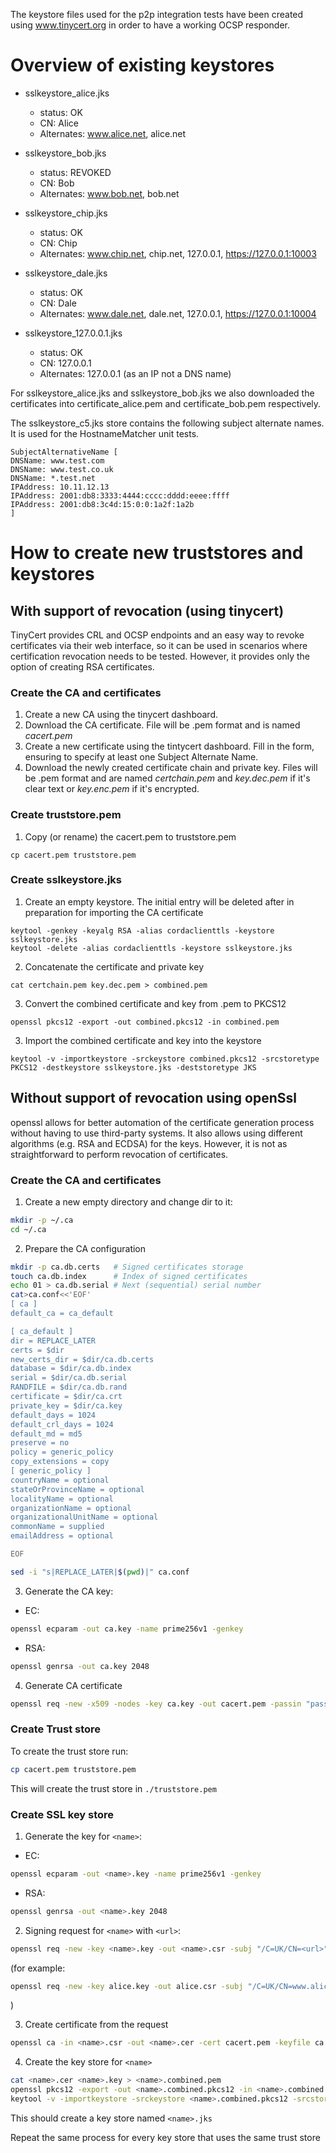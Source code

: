 The keystore files used for the p2p integration tests have been created using www.tinycert.org in order to have a working
OCSP responder.

# Overview of existing keystores

- sslkeystore_alice.jks
    - status: OK
    - CN: Alice
    - Alternates: www.alice.net, alice.net

- sslkeystore_bob.jks
    - status: REVOKED
    - CN: Bob
    - Alternates: www.bob.net, bob.net

- sslkeystore_chip.jks
    - status: OK
    - CN: Chip
    - Alternates: www.chip.net, chip.net, 127.0.0.1, https://127.0.0.1:10003

- sslkeystore_dale.jks
    - status: OK
    - CN: Dale
    - Alternates: www.dale.net, dale.net, 127.0.0.1, https://127.0.0.1:10004
- sslkeystore_127.0.0.1.jks
    - status: OK
    - CN: 127.0.0.1
    - Alternates: 127.0.0.1 (as an IP not a DNS name)

For sslkeystore_alice.jks and sslkeystore_bob.jks we also downloaded the certificates into certificate_alice.pem and certificate_bob.pem respectively.

The sslkeystore_c5.jks store contains the following subject alternate names. It is used for the HostnameMatcher unit tests.
```
SubjectAlternativeName [
DNSName: www.test.com
DNSName: www.test.co.uk
DNSName: *.test.net
IPAddress: 10.11.12.13
IPAddress: 2001:db8:3333:4444:cccc:dddd:eeee:ffff
IPAddress: 2001:db8:3c4d:15:0:0:1a2f:1a2b
]
```

# How to create new truststores and keystores
## With support of revocation (using tinycert)

TinyCert provides CRL and OCSP endpoints and an easy way to revoke certificates via their web interface, so it can be used in scenarios where certification revocation needs to be tested. However, it provides only the option of creating RSA certificates.
### Create the CA and certificates

1. Create a new CA using the tinycert dashboard.
2. Download the CA certificate. File will be .pem format and is named *cacert.pem*
3. Create a new certificate using the tintycert dashboard. Fill in the form, ensuring to specify at least one Subject Alternate Name.
4. Download the newly created certificate chain and private key. Files will be .pem format and are named *certchain.pem*
and *key.dec.pem* if it's clear text or *key.enc.pem* if it's encrypted.

### Create truststore.pem

1. Copy (or rename) the cacert.pem to  truststore.pem

```
cp cacert.pem truststore.pem 
```

### Create sslkeystore.jks

1. Create an empty keystore. The initial entry will be deleted after in preparation for importing the CA certificate

```
keytool -genkey -keyalg RSA -alias cordaclienttls -keystore sslkeystore.jks
keytool -delete -alias cordaclienttls -keystore sslkeystore.jks
```

2. Concatenate the certificate and private key

```
cat certchain.pem key.dec.pem > combined.pem
```

3. Convert the combined certificate and key from .pem to PKCS12

```
openssl pkcs12 -export -out combined.pkcs12 -in combined.pem
```

3. Import the combined certificate and key into the keystore

```
keytool -v -importkeystore -srckeystore combined.pkcs12 -srcstoretype PKCS12 -destkeystore sslkeystore.jks -deststoretype JKS

```

## Without support of revocation using openSsl
openssl allows for better automation of the certificate generation process without having to use third-party systems. It also allows using different algorithms (e.g. RSA and ECDSA) for the keys. However, it is not as straightforward to perform revocation of certificates.
### Create the CA and certificates
1. Create a new empty directory and change dir to it:
```bash
mkdir -p ~/.ca
cd ~/.ca
```
2. Prepare the CA configuration
```bash
mkdir -p ca.db.certs   # Signed certificates storage
touch ca.db.index      # Index of signed certificates
echo 01 > ca.db.serial # Next (sequential) serial number
cat>ca.conf<<'EOF'
[ ca ]
default_ca = ca_default

[ ca_default ]
dir = REPLACE_LATER
certs = $dir
new_certs_dir = $dir/ca.db.certs
database = $dir/ca.db.index
serial = $dir/ca.db.serial
RANDFILE = $dir/ca.db.rand
certificate = $dir/ca.crt
private_key = $dir/ca.key
default_days = 1024
default_crl_days = 1024
default_md = md5
preserve = no
policy = generic_policy
copy_extensions = copy
[ generic_policy ]
countryName = optional
stateOrProvinceName = optional
localityName = optional
organizationName = optional
organizationalUnitName = optional
commonName = supplied
emailAddress = optional

EOF

sed -i "s|REPLACE_LATER|$(pwd)|" ca.conf
```

3. Generate the CA key:
  * EC:
```bash
openssl ecparam -out ca.key -name prime256v1 -genkey
```
  * RSA:
```bash
openssl genrsa -out ca.key 2048
```

4. Generate CA certificate
```bash
openssl req -new -x509 -nodes -key ca.key -out cacert.pem -passin "pass:password" -passout "pass:password" -subj "/C=UK/CN=r3.com"
```

### Create Trust store
To create the trust store run:
```bash
cp cacert.pem truststore.pem
```
This will create the trust store in `./truststore.pem`

### Create SSL key store
1. Generate the key for `<name>`:
  * EC:
```bash
openssl ecparam -out <name>.key -name prime256v1 -genkey
```
  * RSA:
```bash
openssl genrsa -out <name>.key 2048
```

2. Signing request for `<name>` with `<url>`:
```bash
openssl req -new -key <name>.key -out <name>.csr -subj "/C=UK/CN=<url>" -addext "subjectAltName = DNS:<url>"
```
(for example:
```bash
openssl req -new -key alice.key -out alice.csr -subj "/C=UK/CN=www.alice.net" -addext "subjectAltName = DNS:www.alice.net"
```
)

3. Create certificate from the request
```bash
openssl ca -in <name>.csr -out <name>.cer -cert cacert.pem -keyfile ca.key -passin "pass:password" -config ca.conf -batch -passin "pass:password" -md sha512
```
4. Create the key store for `<name>`
```bash
cat <name>.cer <name>.key > <name>.combined.pem
openssl pkcs12 -export -out <name>.combined.pkcs12 -in <name>.combined.pem -passin "pass:password" -passout "pass:password"
keytool -v -importkeystore -srckeystore <name>.combined.pkcs12 -srcstoretype PKCS12 -destkeystore <name>.jks -deststoretype JKS -srcstorepass password -deststorepass password -noprompt
```

This should create a key store named `<name>.jks`

Repeat the same process for every key store that uses the same trust store